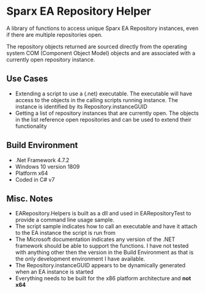 # Sparx EA Repository Helper

A library of functions to access unique Sparx EA Repository instances, even if there are multiple repositories open.

The repository objects returned are sourced directly from the operating system COM (Component Object Model) objects and are associated with a currently open repository instance.

## Use Cases

- Extending a script to use a (.net) executable. The executable will have access to the objects in the calling scripts running instance. The instance is identified by its Repository.instanceGUID
- Getting a list of repository instances that are currently open. The objects in the list reference open repositories and can be used to extend their functionality

## Build Environment

- .Net Framework 4.7.2
- Windows 10 version 1809
- Platform x64
- Coded in C# v7

## Misc. Notes

- EARepository.Helpers is built as a dll and used in EARepositoryTest to provide a command line usage sample.
- The script sample indicates how to call an executable and have it attach to the EA instance the script is run from
- The Microsoft documentation indicates any version of the .NET framework should be able to support the functions.  I have not tested with anything other then the version in the Build Environment as that is the only development environment I have available.
- The Repository.instanceGUID appears to be dynamically generated when an EA instance is started
- Everything needs to be built for the x86 platform architecture and **not x64**
